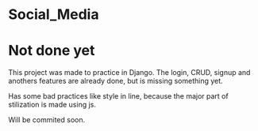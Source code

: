 # Social_Media

# Not done yet

This project was made to practice in Django. The login, CRUD, signup and anothers features are already done, but is missing something yet.

Has some bad practices like style in line, because the major part of stilization is made using js.

Will be commited soon.
